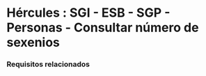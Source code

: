 # Hércules : SGI \- ESB \- SGP \- Personas \- Consultar número de sexenios



### Requisitos relacionados






